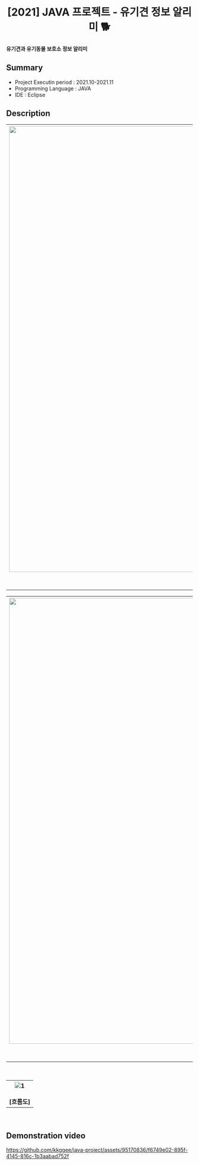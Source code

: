 <div align="center">
<h1>[2021] JAVA 프로젝트 - 유기견 정보 알리미 🐕</h1></div>

 #### 유기견과 유기동물 보호소 정보 알리미

## Summary
- Project Executin period : 2021.10-2021.11
- Programming Language : JAVA
- IDE : Eclipse


## Description
<table>
   <tr>
     <th align="center">
       <img width="1200" alt="1" src="https://github.com/kkggee/java-project/assets/95170836/4d5dc3e0-5025-49ae-a078-8b265cacf648"/>
       <br><br>[질문] 
    </th>
     <th align="center">
      <img width="800" alt="1" src="https://github.com/kkggee/java-project/assets/95170836/88340783-5b6b-48d6-b72e-773de6b6912c"/>
       <br><br>[메인화면]
    </th>
  </tr>
</table>
<table>
   <tr>
     <th align="center">
       <img width="1200" alt="1" src="https://github.com/kkggee/java-project/assets/95170836/bcbfcb40-3fc4-4cd7-ac09-6ba963c0db06"/>
       <br><br>[유기견 정보] 
    </th>
     <th align="center">
      <img width="800" alt="1" src="https://github.com/kkggee/java-project/assets/95170836/dfe83d6c-4d4a-4f43-9177-0b3d86984ebf"/>
       <br><br>[보호소 정보]
    </th>
  </tr>
</table>
<br/>
<table>
   <tr>
     <th align="center">
       <img alt="1" src="https://github.com/kkggee/java-project/assets/95170836/e0c31960-86da-4b18-8dd9-5f8d5861c731"/>
       <br><br>[흐름도] 
    </th>
  </tr>
</table>
<table>

<br/>

## Demonstration video


https://github.com/kkggee/java-project/assets/95170836/f6749e02-895f-4145-816c-1b3aabad752f

